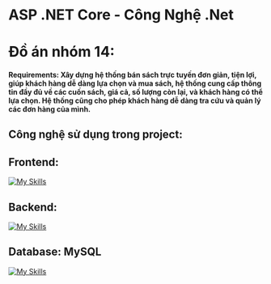 # ASP .NET Core - Công Nghệ .Net 
# Đồ án nhóm 14:

#### Requirements: Xây dựng hệ thống bán sách trực tuyến đơn giản, tiện lợi, giúp khách hàng dễ dàng lựa chọn và mua sách, hệ thống cung cấp thông tin đầy đủ về các cuốn sách, giá cả, số lượng còn lại, và khách hàng có thể lựa chọn. Hệ thống cũng cho phép khách hàng dễ dàng tra cứu và quản lý các đơn hàng của mình.

## Công nghệ sử dụng trong project: 

## Frontend: 

[![My Skills](https://skillicons.dev/icons?i=dotnet&perline=3)](https://skillicons.dev)

## Backend: 

[![My Skills](https://skillicons.dev/icons?i=dotnet&perline=3)](https://skillicons.dev)

## Database: MySQL 

[![My Skills](https://skillicons.dev/icons?i=mysql&perline=3)](https://skillicons.dev)


